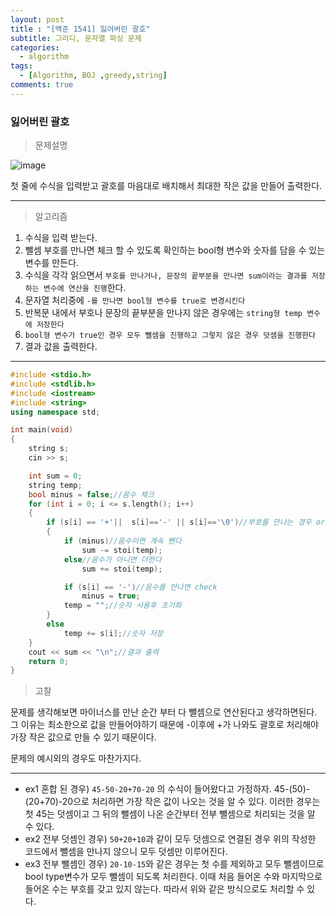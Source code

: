 ```yaml
---
layout: post
title : "[백준 1541] 잃어버린 괄호"
subtitle: 그리디, 문자열 파싱 문제
categories:
  - algorithm
tags:
  - [Algorithm, BOJ ,greedy,string]
comments: true
---
```


### 잃어버린 괄호

> 문제설명   

![image](https://user-images.githubusercontent.com/55472510/112941100-0667ed80-9169-11eb-93dd-362828115a88.png)

첫 줄에 수식을 입력받고 괄호를 마음대로 배치해서 최대한 작은 값을 만들어 출력한다.   

***
> 알고리즘   
1. 수식을 입력 받는다.
2. 뺄셈 부호를 만나면 체크 할 수 있도록 확인하는 bool형 변수와 숫자를 담을 수 있는 변수를 만든다.
3. 수식을 각각 읽으면서 `부호를 만나거나, 문장의 끝부분을 만나면 sum이라는 결과를 저장하는 변수에 연산을 진행`한다.
4. 문자열 처리중에 `-를 만나면 bool형 변수를 true로 변경시킨다`
5. 반복문 내에서 부호나 문장의 끝부분을 만나지 않은 경우에는 `string형 temp 변수에 저장한다`
6. `bool형 변수가 true인 경우 모두 뺄셈을 진행하고 그렇지 않은 경우 덧셈을 진행한다`
7. 결과 값을 출력한다.
   

***
```cpp
#include <stdio.h>
#include <stdlib.h>
#include <iostream>
#include <string>
using namespace std;

int main(void)
{
	string s;
	cin >> s;

	int sum = 0;
	string temp;
	bool minus = false;//음수 체크
	for (int i = 0; i <= s.length(); i++)
	{		
		if (s[i] == '+'||  s[i]=='-' || s[i]=='\0')//부호를 만나는 경우 or 마지막 숫자를 계산하기 위한 경우
		{
			if (minus)//음수이면 계속 뺀다
				sum -= stoi(temp);
			else//음수가 아니면 더한다
				sum += stoi(temp);

			if (s[i] == '-')//음수를 만나면 check
				minus = true;
			temp = "";//숫자 사용후 초기화
		}
		else
			temp += s[i];//숫자 저장
	}
	cout << sum << "\n";//결과 출력
	return 0;
}
```
> 고찰      

문제를 생각해보면 마이너스를 만난 순간 부터 다 뺄셈으로 연산된다고 생각하면된다.    
그 이유는 최소한으로 값을 만들어야하기 때문에 -이후에 +가 나와도 괄호로 처리해야 가장 작은 값으로  만들 수 있기 때문이다. 

문제의 예시외의 경우도 마찬가지다. 
   
   
***
- ex1 혼합 된 경우) `45-50-20+70-20` 의 수식이 들어왔다고 가정하자.
45-(50)-(20+70)-20으로 처리하면 가장 작은 값이 나오는 것을 알 수 있다.
이러한 경우는 첫 45는 덧셈이고 그 뒤의 뺄셈이 나온 순간부터 전부 뺄셈으로 처리되는 것을 알 수 있다.
- ex2 전부 덧셈인 경우) `50+20+10`과 같이 모두 덧셈으로 연결된 경우 위의 작성한 코드에서 뺄셈을 만나지 않으니 모두 덧셈만 이루어진다. 
- ex3 전부 뺄셈인 경우) `20-10-15`와 같은 경우는 첫 수를 제외하고 모두 뺄셈이므로 bool type변수가 모두 뺄셈이 되도록 처리한다. 이때 처음 들어온 수와 마지막으로 들어온 수는 부호를 갖고 있지 않는다. 따라서 위와 같은 방식으로도 처리할 수 있다. 
